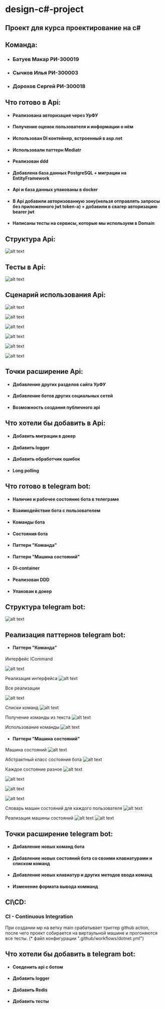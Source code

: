 # design-c#-project

## Проект для курса проектирование на c#


## Команда:

+ ### Батуев Макар РИ-300019
+ ### Сычков Илья РИ-300003
+ ### Дорохов Сергей РИ-300018

## Что готово в Api:

+ #### Реализована авторизация через УрФУ
+ #### Получение оценок пользователя и информации о нём
+ #### Использован DI контейнер, встроенный в asp.net
+ #### Использовали паттерн Mediatr
+ #### Реализован ddd
+ #### Добавлена база данных PostgreSQL + миграции на EntityFramework
+ #### Api и база данных упакованы в docker
+ #### В Api добавили авторизованную зону(нельзя отправлять запросы без приложенного jwt token-а) + добавили в свагер авторизацию bearer jwt
+ #### Написаны тесты на сервисы, которые мы используем в Domain

## Структура Api:

![alt text](Images/ApiStructure.png)

## Тесты в Api:

![alt text](Images/ApiTests.png)

## Сценарий использования Api:

![alt text](Images/Api.png)

![alt text](Images/AuthRequest.png)

![alt text](Images/AuthResponse.png)

![alt text](Images/BearerAuth.png)

![alt text](Images/UserData.png)

![alt text](Images/UrfuMarks.png)

## Точки расширение Api:

+ #### Добавление других разделов сайта УрФУ
+ #### Добавление ботов других социальных сетей
+ #### Возможность создания публичного api

## Что хотели бы добавить в Api:

+ #### Добавить миграции в докер
+ #### Добавить logger
+ #### Добавить обработчик ошибок
+ #### Long polling

## Что готово в telegram bot:

+ #### Наличие и рабочее состояние бота в телеграме
+ #### Взаимодействие бота с пользователем
+ #### Команды бота
+ #### Состояния бота
+ #### Паттерн "Команда"
+ #### Паттерн "Машина состояний"
+ #### Di-container
+ #### Реализован DDD
+ #### Упакован в докер

## Структура telegram bot:

![alt text](Images/TelegramBotStructure.png)

## Реализация паттернов telegram bot:
+ #### Паттерн "Команда"

Интерфейс ICommand

![alt text](Images/TelegramBotICommand.png)

Реализация интерфейса
![alt text](Images/TelegramBotCommandRealisation.png)

Все реализации

![alt text](Images/TelegramBotCommandFiles.png)

Списки команд
![alt text](Images/TelegramBotCommandLists.png)

Получение команды из текста
![alt text](Images/TelegramBotCommandParser.png)

Использование команды
![alt text](Images/TelegramBotCommandUsage.png)

+ #### Паттерн "Машина состояний"
Машина состояний
![alt text](Images/TelegramBotStateMachine.png)

Абстрактный класс состояния бота
![alt text](Images/TelegramBotStateClass.png)

Каждое состояние разное
![alt text](Images/TelegramBotStateMain.png)

![alt text](Images/TelegramBotStateLogin.png)

![alt text](Images/TelegramBotStateStart1.png)

![alt text](Images/TelegramBotStateStart2.png)

Словарь машин состояний для каждого пользователя
![alt text](Images/TelegramBotStateMachines.png)

Реализация машины состояний
![alt text](Images/TelegramBotStateRealisation1.png)
![alt text](Images/TelegramBotStateRealisation2.png)

## Точки расширение telegram bot:

+ #### Добавление новых команд бота
+ #### Добавление новых состояний бота со своими клавиатурами и списком команд
+ #### Добавление новых клавиатур и других методов ввода команд
+ #### Изменение формата вывода комманд


## CI\CD:
### CI - Continuous Integration
При создании мр на ветку main срабатывает триггер github action, после чего проект собирается на виртаульной машине и прогоняются все тесты.
(* файл конфигурации ".github/workflows/dotnet.yml")


## Что хотели бы добавить в telegram bot:

+ #### Соеденить api с ботом
+ #### Добавить logger
+ #### Добавить Redis
+ #### Добавить тесты

